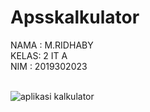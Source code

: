 # Apsskalkulator
NAMA : M.RIDHABY</br>
KELAS: 2 IT A</br>
NIM : 2019302023</br></br>



![aplikasi kalkulator](https://user-images.githubusercontent.com/79126078/108956145-d927ab80-76a1-11eb-9808-0c692d26f843.jpg)
